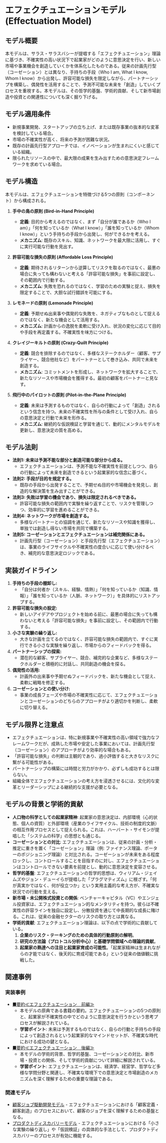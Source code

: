 # エフェクチュエーションモデル (Effectuation Model)

## モデル概要
本モデルは、サラス・サラスバシーが提唱する「エフェクチュエーション」理論に基づき、不確実性の高い状況下で起業家がどのように意思決定を行い、新しい市場や事業機会を創造していくかを体系化したものである。従来の計画先行型（コーゼーション）とは異なり、手持ちの手段（Who I am, What I know, Whom I know）から出発し、許容可能な損失を限定しながら、パートナーシップを構築し、偶発性を活用することで、予測不可能な未来を「創造」していくプロセスを重視する。本モデルは、その哲学的基盤、学術的貢献、そして新市場創造や投資との関連性についても深く掘り下げる。

## モデル適用条件
- 新規事業開発、スタートアップの立ち上げ、または既存事業の抜本的な変革を検討している場合。
- 市場の不確実性が高く、将来の予測が困難な状況。
- 既存の計画先行型アプローチでは、イノベーションが生まれにくいと感じている組織。
- 限られたリソースの中で、最大限の成果を生み出すための意思決定フレームワークを求めている場合。

## モデル構造
本モデルは、エフェクチュエーションを特徴づける5つの原則（コンポーネント）から構成される。

1.  **手中の鳥の原則 (Bird-in-Hand Principle)**
    -   **定義**: 目的から考えるのではなく、まず「自分が誰であるか（Who I am）」「何を知っているか（What I know）」「誰を知っているか（Whom I know）」という手持ちの手段から出発し、何ができるかを考える。
    -   **メカニズム**: 既存のスキル、知識、ネットワークを最大限に活用し、すぐに実行可能な行動を見出す。

2.  **許容可能な損失の原則 (Affordable Loss Principle)**
    -   **定義**: 期待されるリターンから逆算してリスクを取るのではなく、最悪の場合に失っても構わないと考える「許容可能な損失」を事前に設定し、その範囲内で行動する。
    -   **メカニズム**: 失敗を恐れるのではなく、学習のための実験と捉え、損失を限定することで、大胆な試行錯誤を可能にする。

3.  **レモネードの原則 (Lemonade Principle)**
    -   **定義**: 予期せぬ出来事や偶発的な失敗を、ネガティブなものとして捉えるのではなく、新たな機会として活用する。
    -   **メカニズム**: 計画からの逸脱を柔軟に受け入れ、状況の変化に応じて目的や手段を再定義する。不確実性を味方につける。

4.  **クレイジーキルトの原則 (Crazy-Quilt Principle)**
    -   **定義**: 競合を排除するのではなく、多様なステークホルダー（顧客、サプライヤー、競合他社など）をパートナーとして巻き込み、共同で未来を創造する。
    -   **メカニズム**: コミットメントを形成し、ネットワークを拡大することで、新たなリソースや市場機会を獲得する。最初の顧客をパートナーと見なす。

5.  **飛行中のパイロットの原則 (Pilot-in-the-Plane Principle)**
    -   **定義**: 未来は予測するものではなく、自らの行動によって「創造」されるという信念を持つ。未来の不確実性を所与の条件として受け入れ、自らの意思決定と行動で未来を形作る。
    -   **メカニズム**: 継続的な仮説検証と学習を通じて、動的にメンタルモデルを更新し、意思決定の質を高める。

## モデル法則
- **法則1: 未来は予測不能な部分と創造可能な部分から成る。**
  -   エフェクチュエーションは、予測不能な不確実性を前提としつつ、自らの行動によって未来を創造できるという起業家的な信念に基づく。
- **法則2: 手段が目的を規定する。**
  -   既存の手段から出発することで、予期せぬ目的や市場機会を発見し、創造的な解決策を生み出すことができる。
- **法則3: 失敗は学習の機会であり、損失は限定されるべきである。**
  -   許容可能な損失の範囲内で実験を繰り返すことで、リスクを管理しつつ、効率的に学習を進めることができる。
- **法則4: ネットワークが市場を創造する。**
  -   多様なパートナーとの協調を通じて、新たなリソースや知識を獲得し、単独では創造し得ない市場を共同で構築する。
- **法則5: コーゼーションとエフェクチュエーションは補完関係にある。**
  -   計画先行型（コーゼーション）と手段先行型（エフェクチュエーション）は、事業のライフサイクルや不確実性の度合いに応じて使い分けるべき、補完的な意思決定ロジックである。

## 実装ガイドライン
1.  **手持ちの手段の棚卸し:**
    -   「自分は何者か（スキル、経験、情熱）」「何を知っているか（知識、情報）」「誰を知っているか（人脈、ネットワーク）」を具体的にリストアップする。
2.  **許容可能な損失の設定:**
    -   新しいアイデアやプロジェクトを始める前に、最悪の場合に失っても構わないと考える「許容可能な損失」を事前に設定し、その範囲内で行動する。
3.  **小さな実験の繰り返し:**
    -   大きな計画を立てるのではなく、許容可能な損失の範囲内で、すぐに実行できる小さな実験を繰り返し、市場からのフィードバックを得る。
4.  **パートナーシップの探索:**
    -   潜在的な顧客、サプライヤー、競合、補完的な企業など、多様なステークホルダーと積極的に対話し、共同創造の機会を探る。
5.  **偶発性の活用:**
    -   計画外の出来事や予期せぬフィードバックを、新たな機会として捉え、柔軟に戦略を修正する。
6.  **コーゼーションとの使い分け:**
    -   事業の成長フェーズや市場の不確実性に応じて、エフェクチュエーションとコーゼーションのどちらのアプローチがより適切かを判断し、柔軟に切り替える。

## モデル限界と注意点
- エフェクチュエーションは、特に新規事業や不確実性の高い領域で強力なフレームワークだが、成熟した市場や安定した事業においては、計画先行型（コーゼーション）のアプローチがより効率的な場合もある。
- 「許容可能な損失」の判断は主観的であり、過小評価すると大きなリスクに繋がる可能性がある。
- パートナーシップの構築には時間と労力がかかり、必ずしも成功するとは限らない。
- 組織全体でエフェクチュエーションの考え方を浸透させるには、文化的な変革とリーダーシップによる継続的な支援が必要となる。

## モデルの背景と学術的貢献
-   **人口物の科学としての起業家精神**: 起業家の意思決定は、内部環境（心的状態、個人の資質）と外部環境（産業のライフサイクル、技術の制度的文脈）の相互作用プロセスとして捉えられる。これは、ハーバート・サイモンが提唱した「システムの科学」の思想とも通じる。
-   **コーゼーションとの対比**: エフェクチュエーションは、従来の計画・分析・推定に重きを置く「コーゼーション」理論（例: ファイナンス理論、ポーターのポジショニング理論）と対比される。コーゼーションが未来をある程度ロックし、コントロールすることを目指すのに対し、エフェクチュエーションはコントロールできない要素を前提とし、動的に意思決定を変容させる。
-   **哲学的基盤**: エフェクチュエーションの哲学的思想は、ウィリアム・ジェイムズやジョン・デューイらが提唱した「プラグマティズム」に根ざす。「何が真実かではなく、何が役立つか」という実用主義的な考え方が、不確実な状況での行動を支える。
-   **新市場・未公開株式投資との関係**: ベンチャーキャピタル（VC）やエンジェル投資家は、エフェクチュエーション的なメンタリティを持つ。彼らは不確実性の許容ラインを独自に設定し、分散投資を通じて中長期的な成長に賭ける。これは、従来の金融セクターのリスクの取り方とは異なる。
-   **学術的貢献**: エフェクチュエーション理論は、以下の点で学術的に貢献している。
    1.  **企業のリスク・テーキングのための具体的行動原則の解明**。
    2.  **研究の方法論（プロトコル分析中心）と基礎学問領域への理論的貢献**。
    3.  **起業家の熟達への注目と起業家育成の可能性**。「起業家精神は生まれながらの才能ではなく、後天的に育成可能である」という従来の価値観に挑戦した。

## 関連事例

### 実装事例
- [■要約≪エフェクチュエーション　前編≫](https://ty25148248.hatenablog.com/entry/2024/09/22/100000)
  -   本モデルの原典である書籍の要約。エフェクチュエーションの5つの原則と、起業家が不確実性の中でどのように意思決定を行うかという思考プロセスが解説されている。
  -   **学習ポイント**: 未来は予測するものではなく、自らの行動と手持ちの手段によって創造されるという起業家的なマインドセットが、不確実な時代における成功の鍵となる。
- [■要約≪エフェクチュエーション　後編≫](https://ty25148248.hatenablog.com/entry/2024/10/13/130227)
  -   本モデルの学術的背景、哲学的基盤、コーゼーションとの対比、新市場・投資との関係、そして学術的貢献について詳細に解説されている。
  -   **学習ポイント**: エフェクチュエーションは、経済学、経営学、哲学など多様な学問分野と関連し、不確実な環境下での意思決定と市場創造のメカニズムを深く理解するための重要な理論である。

### 関連モデル
- [顧客ジョブ駆動開発モデル](../../01_Context/ProductManager/顧客ジョブ駆動開発モデル.md) - エフェクチュエーションにおける「顧客定義・顧客創造」のプロセスにおいて、顧客のジョブを深く理解するための基盤となる。
- [プロダクトディスカバリーモデル](../../03_Component/ProductManager/プロダクトディスカバリーモデル.md) - エフェクチュエーションにおける「小さな実験の繰り返し」や「仮説検証」の具体的な手法として、プロダクトディスカバリーのプロセスが有効に機能する。
